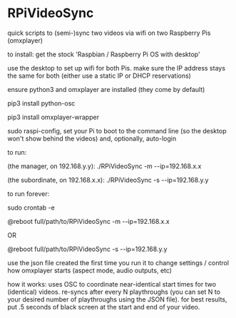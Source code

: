 # RPiVideoSync
quick scripts to (semi-)sync two videos via wifi on two Raspberry Pis (omxplayer)  

to install: 
get the stock 'Raspbian / Raspberry Pi OS with desktop'

use the desktop to set up wifi for both Pis. make sure the IP address stays the same for both (either use a static IP or DHCP reservations)

ensure python3 and omxplayer are installed (they come by default)

pip3 install python-osc

pip3 install omxplayer-wrapper

sudo raspi-config, set your Pi to boot to the command line (so the desktop won't show behind the videos) and, optionally, auto-login

to run:

(the manager, on 192.168.y.y): ./RPiVideoSync -m --ip=192.168.x.x 

(the subordinate, on 192.168.x.x): ./RPiVideoSync -s --ip=192.168.y.y 

to run forever:

sudo crontab -e

@reboot full/path/to/RPiVideoSync -m --ip=192.168.x.x

OR

@reboot full/path/to/RPiVideoSync -s --ip=192.168.y.y 

use the json file created the first time you run it to change settings / control how omxplayer starts (aspect mode, audio outputs, etc)

how it works: uses OSC to coordinate near-identical start times for two (identical) videos. re-syncs after every N playthroughs (you can set N to your desired number of playthroughs using the JSON file). for best results, put .5 seconds of black screen at the start and end of your video. 
